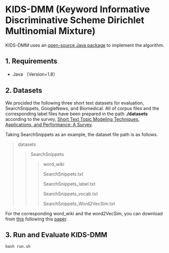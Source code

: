 # KIDS-DMM (Keyword Informative Discriminative Scheme Dirichlet Multinomial Mixture)

KIDS-DMM uses an [open-source Java package](https://github.com/qiang2100/STTM) to implement the algorithm.

## 1. Requirements

- Java （Version=1.8）

## 2. Datasets
We procided the following three short text datasets for evaluation, SearchSnippets, GoogleNews, and Biomedical. All of corpus files and the corresponding label files have been prepared in the path **./datasets** according to the survey, [Short Text Topic Modeling Techniques, Applications, and Performance: A Survey](https://ieeexplore.ieee.org/document/9086136). 

Taking SearchSnippets as an example, the dataset file path is as follows.

>datasets
>> SearchSnippets
>>> word_wiki
>>> 
>>> SearchSnippets.txt
>>> 
>>> SearchSnippets_label.txt
>>> 
>>> SearchSnippets_vocab.txt
>>>
>>> SearchSnippets_Word2VecSim.txt

For the corresponding word_wiki and the word2VecSim, you can download from [this](https://drive.google.com/drive/folders/1Vw1OOedBjP5c93HJIZZGbCy100q6kOgn) following this [paper](https://link.springer.com/chapter/10.1007/978-981-99-8181-6_28).

## 3. Run and Evaluate KIDS-DMM
    bash run.sh
